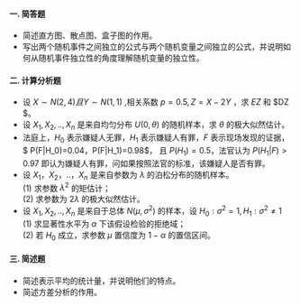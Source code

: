 #### 一. 简答题


 - 简述直方图、散点图、盒子图的作用。
- 写出两个随机事件之间独立的公式与两个随机变量之间独立的公式，并说明如何从随机事件独立性的角度理解随机变量的独立性。


 #### 二. 计算分析题


 -  设 $X \sim N(2,4) 且 Y \sim N(1,1)$ ,相关系数 $p=0.5, Z=X-2Y$ ，求 $EZ$ 和 $DZ $。 
-  设 $X_1,X_2,..,X_n$ 是来自均匀分布 $U(0,\theta)$ 的随机样本，求 $\theta$ 的极大似然估计。 
-  法庭上，$H_0$ 表示嫌疑人无罪，$H_1$ 表示嫌疑人有罪，$F$ 表示现场发现的证据，$ P(F|H_0)=0.04，P(F|H_1)=0.98$， 且 $P(H_1)=0.5$，法官认为 $P(H_1|F)>0.97$ 即认为嫌疑人有罪，问如果按照法官的标准，该嫌疑人是否有罪。 
-  设 $X_1，X_2，..，X_n$ 是来自参数为 $\lambda$ 的泊松分布的随机样本。<br />(1) 求参数 $\lambda^2$ 的矩估计；<br />(2) 求参数为 $2\lambda$ 的极大似然估计。 
-  设 $X_1,X_2,..,X_n$ 是来自于总体 $N(\mu,\sigma^2)$ 的样本，设 $H_0:\sigma^2=1,H_1:\sigma^2 \neq1$<br />(1) 求显著性水平为 $\alpha$ 下该假设检验的拒绝域；<br />(2) 若 $H_0$ 成立，求参数 $μ$ 置信度为 $1-\alpha$ 的置信区间。 


 #### 三. 简述题


 - 简述表示平均的统计量，并说明他们的特点。
- 简述方差分析的作用。
